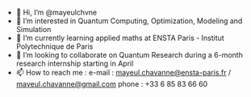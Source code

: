- 👋 Hi, I’m @mayeulchvne
- 👀 I’m interested in Quantum Computing, Optimization, Modeling and Simulation
- 🌱 I’m currently learning applied maths at ENSTA Paris - Institut Polytechnique de Paris
- 💞️ I’m looking to collaborate on Quantum Research during a 6-month research internship starting in April
- 📫 How to reach me : 
 e-mail : mayeul.chavanne@ensta-paris.fr / mayeul.chavanne@gmail.com
 phone : +33 6 85 83 66 60

<!---
mayeulchvne/mayeulchvne is a ✨ special ✨ repository because its `README.md` (this file) appears on your GitHub profile.
You can click the Preview link to take a look at your changes.
--->
